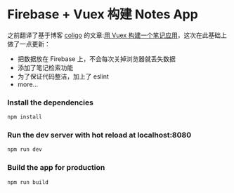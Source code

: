 # Firebase + Vuex 构建 Notes App

之前翻译了基于博客 [coligo](http://coligo.io/learn-vuex-by-building-notes-app/) 的文章:[用 Vuex 构建一个笔记应用](https://segmentfault.com/a/1190000005015164)，这次在此基础上做了一点更新：

* 把数据放在 Firebase 上，不会每次关掉浏览器就丢失数据
* 添加了笔记检索功能
* 为了保证代码整洁，加上了 eslint
* more...

### Install the dependencies

```bash
npm install
```

### Run the dev server with hot reload at localhost:8080

```bash
npm run dev
```

### Build the app for production

```bash
npm run build
```
